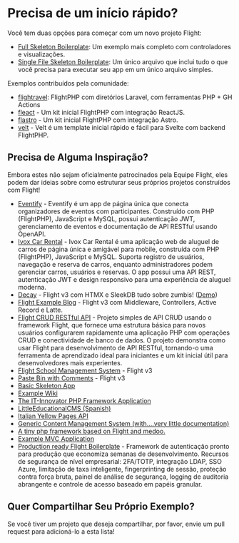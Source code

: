 # Precisa de um início rápido?

Você tem duas opções para começar com um novo projeto Flight:

- [Full Skeleton Boilerplate](https://github.com/flightphp/skeleton): Um exemplo mais completo com controladores e visualizações.
- [Single File Skeleton Boilerplate](https://github.com/flightphp/skeleton-simple): Um único arquivo que inclui tudo o que você precisa para executar seu app em um único arquivo simples.

Exemplos contribuídos pela comunidade:

- [flightravel](https://github.com/fadrian06-templates/flighravel): FlightPHP com diretórios Laravel, com ferramentas PHP + GH Actions
- [fleact](https://github.com/flightphp/fleact) - Um kit inicial FlightPHP com integração ReactJS.
- [flastro](https://github.com/flightphp/flastro) - Um kit inicial FlightPHP com integração Astro.
- [velt](https://github.com/flightphp/velt) - Velt é um template inicial rápido e fácil para Svelte com backend FlightPHP. 

## Precisa de Alguma Inspiração?

Embora estes não sejam oficialmente patrocinados pela Equipe Flight, eles podem dar ideias sobre como estruturar seus próprios projetos construídos com Flight!

- [Eventify](https://github.com/ilhanklisura/eventify) - Eventify é um app de página única que conecta organizadores de eventos com participantes. Construído com PHP (FlightPHP), JavaScript e MySQL, possui autenticação JWT, gerenciamento de eventos e documentação de API RESTful usando OpenAPI.
- [Ivox Car Rental](https://github.com/najtms/introductionToWeb) - Ivox Car Rental é uma aplicação web de aluguel de carros de página única e amigável para mobile, construída com PHP (FlightPHP), JavaScript e MySQL. Suporta registro de usuários, navegação e reserva de carros, enquanto administradores podem gerenciar carros, usuários e reservas. O app possui uma API REST, autenticação JWT e design responsivo para uma experiência de aluguel moderna.
- [Decay](https://github.com/boxybird/decay) - Flight v3 com HTMX e SleekDB tudo sobre zumbis! ([Demo](https://decay.andrewrhyand.com))
- [Flight Example Blog](https://github.com/n0nag0n/flightphp-blog) - Flight v3 com Middleware, Controllers, Active Record e Latte.
- [Flight CRUD RESTful API](https://github.com/soheilkhaledabdi/php-crud-api-flight) - Projeto simples de API CRUD usando o framework Flight, que fornece uma estrutura básica para novos usuários configurarem rapidamente uma aplicação PHP com operações CRUD e conectividade de banco de dados. O projeto demonstra como usar Flight para desenvolvimento de API RESTful, tornando-o uma ferramenta de aprendizado ideal para iniciantes e um kit inicial útil para desenvolvedores mais experientes.
- [Flight School Management System](https://github.com/krmu/FlightPHP_School) - Flight v3
- [Paste Bin with Comments](https://github.com/n0nag0n/commie2) - Flight v3
- [Basic Skeleton App](https://github.com/markhughes/flight-skeleton)
- [Example Wiki](https://github.com/Skayo/FlightWiki)
- [The IT-Innovator PHP Framework Application](https://github.com/itinnovator/myphp-app)
- [LittleEducationalCMS (Spanish)](https://github.com/casgin/LittleEducationalCMS)
- [Italian Yellow Pages API](https://github.com/chiccomagnus/PGAPI)
- [Generic Content Management System (with....very little documentation)](https://github.com/recepuncu/cms)
- [A tiny php framework based on Flight and medoo.](https://github.com/ycrao/tinyme)
- [Example MVC Application](https://github.com/paddypei/Flight-MVC)
- [Production ready Flight Boilerplate](https://github.com/madcoda9000/SecStore) - Framework de autenticação pronto para produção que economiza semanas de desenvolvimento. Recursos de segurança de nível empresarial: 2FA/TOTP, integração LDAP, SSO Azure, limitação de taxa inteligente, fingerprinting de sessão, proteção contra força bruta, painel de análise de segurança, logging de auditoria abrangente e controle de acesso baseado em papéis granular.

## Quer Compartilhar Seu Próprio Exemplo?

Se você tiver um projeto que deseja compartilhar, por favor, envie um pull request para adicioná-lo a esta lista!
